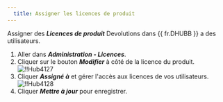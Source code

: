```yaml
---
  title: Assigner les licences de produit
---
```

Assigner des ***Licences de produit*** Devolutions dans {{ fr.DHUBB }} a des utilisateurs.  

1. Aller dans ***Administration - Licences***. 
1. Cliquer sur le bouton ***Modifier*** à côté de la licence du produit.  
![!!Hub4127](https://webdevolutions.azureedge.net/docs/fr/hub/Hub4127.png) 
1. Cliquer ***Assigné à*** et gérer l'accès aux licences de vos utilisateurs.  
![!!Hub4128](https://webdevolutions.azureedge.net/docs/fr/hub/Hub4128.png) 
1. Cliquer ***Mettre à jour*** pour enregistrer. 
